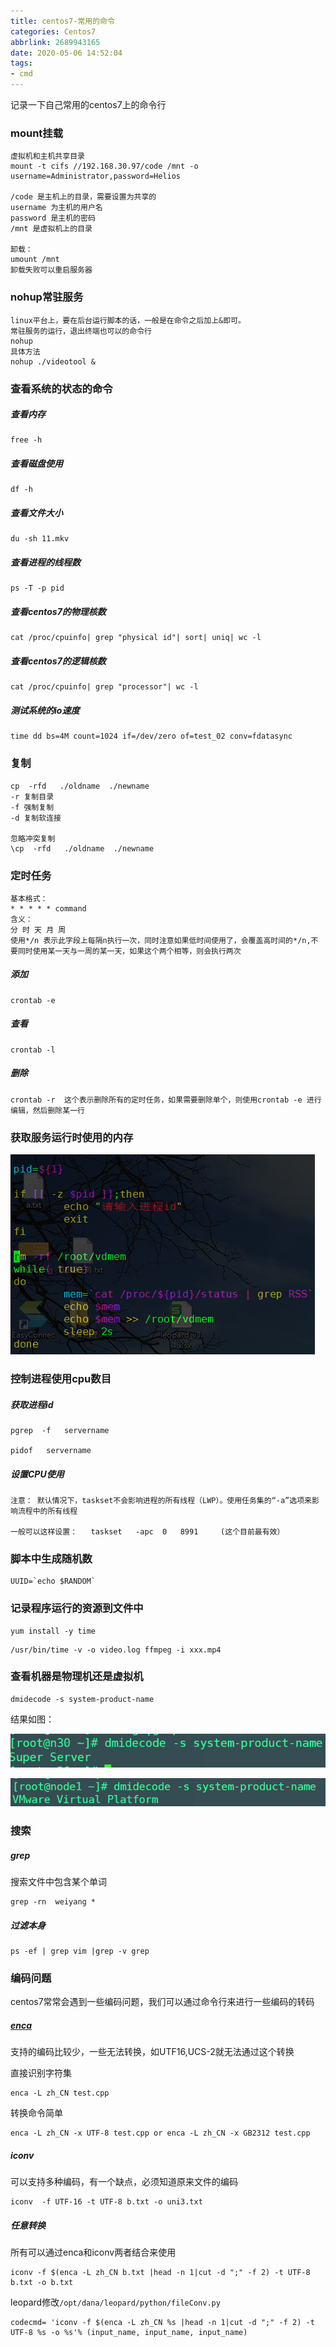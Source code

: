 ```yaml
---
title: centos7-常用的命令
categories: Centos7
abbrlink: 2689943165
date: 2020-05-06 14:52:04
tags: 
- cmd
---
```


记录一下自己常用的centos7上的命令行

### mount挂载

~~~
虚拟机和主机共享目录
mount -t cifs //192.168.30.97/code /mnt -o username=Administrator,password=Helios

/code 是主机上的目录，需要设置为共享的
username 为主机的用户名
password 是主机的密码
/mnt 是虚拟机上的目录

卸载：
umount /mnt
卸载失败可以重启服务器
~~~



### nohup常驻服务

~~~
linux平台上，要在后台运行脚本的话，一般是在命令之后加上&即可。
常驻服务的运行，退出终端也可以的命令行
nohup
具体方法
nohup ./videotool &

~~~

### 查看系统的状态的命令

##### 查看内存

~~~
free -h
~~~

##### 查看磁盘使用

~~~
df -h 
~~~

##### 查看文件大小

~~~
du -sh 11.mkv
~~~

##### 查看进程的线程数

~~~
ps -T -p pid
~~~

##### 查看centos7的物理核数

~~~
cat /proc/cpuinfo| grep "physical id"| sort| uniq| wc -l
~~~

##### 查看centos7的逻辑核数

~~~
cat /proc/cpuinfo| grep "processor"| wc -l
~~~

##### 测试系统的io速度

~~~
time dd bs=4M count=1024 if=/dev/zero of=test_02 conv=fdatasync
~~~

### 复制

~~~
cp  -rfd   ./oldname  ./newname
-r 复制目录
-f 强制复制
-d 复制软连接

忽略冲突复制
\cp  -rfd   ./oldname  ./newname 
~~~



### 定时任务

~~~
基本格式：
* * * * * command  
含义：
分 时 天 月 周  
使用*/n 表示此字段上每隔n执行一次，同时注意如果低时间使用了，会覆盖高时间的*/n,不要同时使用某一天与一周的某一天，如果这个两个相等，则会执行两次
~~~

##### 添加

~~~
crontab -e
~~~

##### 查看

~~~
crontab -l
~~~

##### 删除

~~~
crontab -r  这个表示删除所有的定时任务，如果需要删除单个，则使用crontab -e 进行编辑，然后删除某一行
~~~

### 获取服务运行时使用的内存

![cache.png](/images/linux/cache.png)

### 控制进程使用cpu数目

##### 获取进程id

~~~
pgrep  -f   servername

pidof   servername
~~~

##### 设置CPU使用

~~~
注意： 默认情况下，taskset不会影响进程的所有线程（LWP）。使用任务集的“-a”选项来影响流程中的所有线程

一般可以这样设置：   taskset   -apc  0   8991     (这个目前最有效）
~~~

### 脚本中生成随机数

~~~
UUID=`echo $RANDOM`
~~~

### 记录程序运行的资源到文件中

~~~
yum install -y time
~~~

~~~
/usr/bin/time -v -o video.log ffmpeg -i xxx.mp4
~~~

### 查看机器是物理机还是虚拟机

~~~
dmidecode -s system-product-name
~~~

结果如图：

![syss.png](/images/linux/syss.png)

![sysv.png](/images/linux/sysv.png)

### 搜索

##### grep

搜索文件中包含某个单词

~~~
grep -rn  weiyang *
~~~

##### 过滤本身

~~~
ps -ef | grep vim |grep -v grep
~~~

### 编码问题

centos7常常会遇到一些编码问题，我们可以通过命令行来进行一些编码的转码

##### [enca](https://www.2cto.com/os/201404/295528.html)

支持的编码比较少，一些无法转换，如UTF16,UCS-2就无法通过这个转换

直接识别字符集

~~~
enca -L zh_CN test.cpp
~~~

 转换命令简单

~~~
enca -L zh_CN -x UTF-8 test.cpp or enca -L zh_CN -x GB2312 test.cpp
~~~

##### iconv

可以支持多种编码，有一个缺点，必须知道原来文件的编码

~~~
iconv  -f UTF-16 -t UTF-8 b.txt -o uni3.txt
~~~

##### 任意转换

所有可以通过enca和iconv两者结合来使用

~~~
iconv -f $(enca -L zh_CN b.txt |head -n 1|cut -d ";" -f 2) -t UTF-8 b.txt -o b.txt
~~~

leopard修改`/opt/dana/leopard/python/fileConv.py `

~~~
codecmd= 'iconv -f $(enca -L zh_CN %s |head -n 1|cut -d ";" -f 2) -t UTF-8 %s -o %s'% (input_name, input_name, input_name)
~~~





